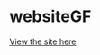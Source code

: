 # websiteGF
[View the site here]([https://docmovi.github.io/websit/](https://docmovi.github.io/websiteGF/index.html))

